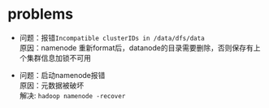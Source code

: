 # problems

* 问题：报错`Incompatible clusterIDs in /data/dfs/data`<br>
  原因：namenode 重新format后，datanode的目录需要删除，否则保存有上个集群信息加锁不可用<br>

* 问题：启动namenode报错` `<br>
  原因：元数据被破坏<br>
  解决: `hadoop namenode -recover`<br>

